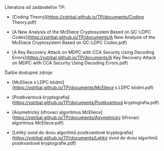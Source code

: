 Literatúra od zadávateľov TP:

+ [Coding Theory](https://xstrbal.github.io/TP/documents/Coding Theory.pdf)

+ [A New Analysis of the McEliece Cryptosystem Based on QC-LDPC Codes](https://xstrbal.github.io/TP/documents/A New Analysis of the McEliece Cryptosystem Based on QC-LDPC Codes.pdf)

+ [A Key Recovery Attack on MDPC with CCA Security Using Decoding Errors](https://xstrbal.github.io/TP/documents/A Key Recovery Attack on MDPC with CCA Security Using Decoding Errors.pdf)

Ďalšie dostupné zdroje: 

+ [McEliece s LDPC kódmi](https://xstrbal.github.io/TP/documents/McEliece s LDPC kódmi.pdf)

+ [Postkvantová kryptografia](https://xstrbal.github.io/TP/documents/Postkvantová kryptografia.pdf)

+ [Asymetrický šifrovací algoritmus McEliece](https://xstrbal.github.io/TP/documents/Asymetrický šifrovací algoritmus McEliece.pdf)

+ [Lehký úvod do dvou algoritmů postkvantové kryptografie](https://xstrbal.github.io/TP/documents/Lehký úvod do dvou algoritmů postkvantové kryptografie.pdf)
